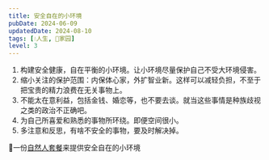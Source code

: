 ```yaml
---
title: 安全自在的小环境
pubDate: 2024-06-09
updatedDate: 2024-08-10
tags: [💧人生, 🏡家园]
level: 3
---
```


1. 构建安全健康，自在平衡的小环境。让小环境尽量保护自己不受大环境侵害。
2. 缩小关注的保护范围：内保体心家，外扩智业新。这样可以减轻负担，不至于把宝贵的精力浪费在无关事物上。
3. 不能太在意利益，包括金钱、婚恋等，也不要去谈。就当这些事情是种族歧视之类的政治不正确吧。
4. 为自己所喜爱和熟悉的事物所环绕。即便空间很小。
5. 多注意和反思，有啥不安全的事物，要及时解决掉。

🤔一份[自然人套餐](/xyy/20240609b)来提供安全自在的小环境
